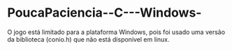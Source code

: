 # PoucaPaciencia--C---Windows-

O jogo está limitado para a plataforma Windows, pois foi usado uma versão da biblioteca (conio.h) que não está disponível em linux.

